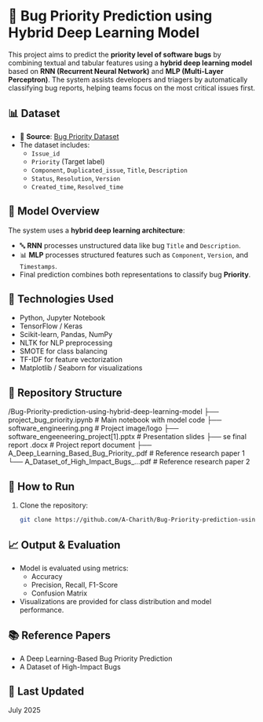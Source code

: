 # 🐞 Bug Priority Prediction using Hybrid Deep Learning Model

This project aims to predict the **priority level of software bugs** by combining textual and tabular features using a **hybrid deep learning model** based on **RNN (Recurrent Neural Network)** and **MLP (Multi-Layer Perceptron)**. The system assists developers and triagers by automatically classifying bug reports, helping teams focus on the most critical issues first.

## 📊 Dataset

- 📂 **Source**: [Bug Priority Dataset](https://github.com/luisarojas/bug-priority-prediction/tree/master/dataset)
- The dataset includes:
  - `Issue_id`
  - `Priority` (Target label)
  - `Component`, `Duplicated_issue`, `Title`, `Description`
  - `Status`, `Resolution`, `Version`
  - `Created_time`, `Resolved_time`

## 🧠 Model Overview

The system uses a **hybrid deep learning architecture**:
- 🔤 **RNN** processes unstructured data like bug `Title` and `Description`.
- 📊 **MLP** processes structured features such as `Component`, `Version`, and `Timestamps`.
- Final prediction combines both representations to classify bug **Priority**.

## 🚀 Technologies Used

- Python, Jupyter Notebook
- TensorFlow / Keras
- Scikit-learn, Pandas, NumPy
- NLTK for NLP preprocessing
- SMOTE for class balancing
- TF-IDF for feature vectorization
- Matplotlib / Seaborn for visualizations

## 📁 Repository Structure

/Bug-Priority-prediction-using-hybrid-deep-learning-model
├──  project_bug_priority.ipynb # Main notebook with model code
├──  software_engineering.png # Project image/logo
├──  software_engeeneering_project[1].pptx # Presentation slides
├──  se final report .docx # Project report document
├──  A_Deep_Learning_Based_Bug_Priority_.pdf # Reference research paper 1
└──  A_Dataset_of_High_Impact_Bugs_...pdf # Reference research paper 2


## 🧪 How to Run

1. Clone the repository:
   ```bash
   git clone https://github.com/A-Charith/Bug-Priority-prediction-using-hybrid-deep-learning-model.git

## 📈 Output & Evaluation

- Model is evaluated using metrics:
  -  Accuracy 
  -  Precision, Recall, F1-Score
  -  Confusion Matrix
- Visualizations are provided for class distribution and model performance.

## 📚 Reference Papers

- A Deep Learning-Based Bug Priority Prediction
- A Dataset of High-Impact Bugs

## 📅 Last Updated

July 2025
